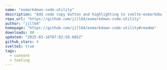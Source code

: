 ```yaml
---
name: "exmarkdown-code-utility"
description: "Add code copy button and highlighting to svelte-exmarkdown."
repo_url: "https://github.com/jill64/exmarkdown-code-utility"
author: "jill64"
homepage: "https://github.com/jill64/exmarkdown-code-utility#readme"
downloads: 80
updated: "2025-03-16T07:02:59.685Z"
github_stars: 4
svelte5: true
tags: 
  - content
  - tooling
---
```

